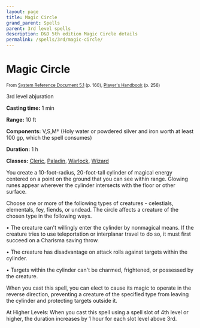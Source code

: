```yaml
---
layout: page
title: Magic Circle
grand_parent: Spells
parent: 3rd level spells 
description: D&D 5th edition Magic Circle details
permalink: /spells/3rd/magic-circle/
---
```


# Magic Circle

<small>From <a target="_blank" href="https://media.wizards.com/2016/downloads/DND/SRD-OGL_V5.1.pdf">System Reference Document 5.1</a> (p. 160), <a target="_blank" href="https://dnd.wizards.com/products/tabletop-games/rpg-products/rpg_playershandbook">Player's Handbook</a> (p. 256)</small>


3rd level abjuration

**Casting time:** 1 min

**Range:** 10 ft

**Components:** V,S,M† (Holy water or powdered silver and iron worth at least 100 gp, which the spell consumes)

**Duration:** 1 h

**Classes:** [Cleric](/classes/cleric/), [Paladin](/classes/paladin/), [Warlock](/classes/warlock/), [Wizard](/classes/wizard/)

You create a 10-foot-radius, 20-foot-tall cylinder of magical energy centered on a point on the ground that you can see within range. Glowing runes appear wherever the cylinder intersects with the floor or other surface.

   Choose one or more of the following types of creatures - celestials, elementals, fey, fiends, or undead. The circle affects a creature of the chosen type in the following ways.

 • The creature can't willingly enter the cylinder by nonmagical means. If the creature tries to use teleportation or interplanar travel to do so, it must first succeed on a Charisma saving throw.

 • The creature has disadvantage on attack rolls against targets within the cylinder.

 • Targets within the cylinder can't be charmed, frightened, or possessed by the creature.

When you cast this spell, you can elect to cause its magic to operate in the reverse direction, preventing a creature of the specified type from leaving the cylinder and protecting targets outside it.

   At Higher Levels: When you cast this spell using a spell slot of 4th level or higher, the duration increases by 1 hour for each slot level above 3rd.
